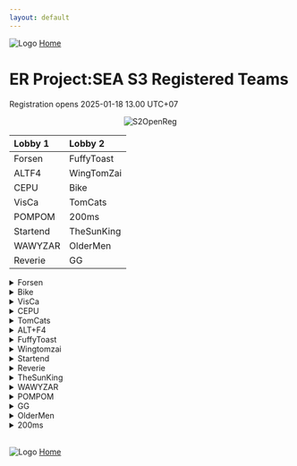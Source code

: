 ```yaml
---
layout: default
---
```


![Logo](https://kanziebub.github.io/ProjectSEA/assets/images/bullet_rev.png)
[Home](https://kanziebub.github.io/ProjectSEA/)

# **ER Project:SEA S3 Registered Teams**
Registration opens 2025-01-18 13.00 UTC+07

<p align="center">
  <img 
    src="https://kanziebub.github.io/ProjectSEA/assets/images/ProjectSEA_S3_OpenRegis.png" 
    alt="S2OpenReg" 
    style="max-height: 350px;">
</p>

|  Lobby 1  |  Lobby 2  | 
|:----------|:----------|
| Forsen    | FuffyToast| 
| ALTF4     | WingTomZai| 
| CEPU      | Bike      | 
| VisCa     | TomCats   | 
| POMPOM    | 200ms     | 
| Startend  | TheSunKing| 
| WAWYZAR   | OlderMen  | 
| Reverie   | GG        | 

<details>
  <summary>Forsen</summary>
  <ul>
    <li>Alek</li>
    <li>Gyoo</li>
    <li>Tnsh</li>
    <li>Cappuchino</li>
  </ul>
</details>

<details>
  <summary>Bike</summary>
  <ul>
    <li>ShigureUi</li>
    <li>Chinmi</li>
    <li>Fee</li>
    <li>Haii</li>
  </ul>
</details>

<details>
  <summary>VisCa</summary>
  <ul>
    <li>VisCa</li>
    <li>StellaLaplace</li>
    <li>Luminym</li>
    <li>TamGiac</li>
  </ul>
</details>

<details>
  <summary>CEPU</summary>
  <ul>
    <li>CEPUーLuminears</li>
    <li>CEPUーvalsh</li>
    <li>Peposadge</li>
  </ul>
</details>

<details>
  <summary>TomCats</summary>
  <ul>
    <li>sLLLime</li>
    <li>クゥニ</li>
    <li>Sinocchi</li>
    <li>Reinford</li>
  </ul>
</details>

<details>
  <summary>ALT+F4</summary>
  <ul>
    <li>CEPUーMistral</li>
    <li>Rivulose</li>
    <li>감자카레</li>
    <li>Restifik</li>
  </ul>
</details>

<details>
  <summary>FuffyToast</summary>
  <ul>
    <li>Miraibelle</li>
    <li>nby</li>
    <li>PekoMarisa</li>
    <li>Kazeroth</li>
  </ul>
</details>

<details>
  <summary>Wingtomzai</summary>
  <ul>
    <li>Nackbkk</li>
    <li>pajumin</li>
    <li>Stram11</li>
    <li>ArCraMiCia</li>
  </ul>
</details>

<details>
  <summary> Startend</summary>
  <ul>
    <li>WeatherZoe</li>
    <li>Kiu</li>
    <li>Kuro0</li>
    <li>pekobasils</li>
  </ul>
</details>

<details>
  <summary>Reverie</summary>
  <ul>
    <li>MrShoko</li>
    <li>Rotenz</li>
    <li>BrownKumano</li>
    <li>Eren</li>
  </ul>
</details>

<details>
  <summary>TheSunKing</summary>
  <ul>
    <li>Zinhaokf</li>
    <li>candyUWUD</li>
    <li>PENRO</li>
    <li>Adinyan </li>
  </ul>
</details>

<details>
  <summary>WAWYZAR</summary>
  <ul>
    <li>AltamaTheFirst</li>
    <li>ZEWWWNAAAY</li>
    <li>Yuusa</li>
    <li>RBD</li>
  </ul>
</details>

<details>
  <summary>POMPOM</summary>
  <ul>
    <li>Kel2ykeion</li>
    <li>GoGoWA2000</li>
    <li>CelestialAXis</li>
    <li>Taylored</li>
  </ul>
</details>

<details>
  <summary>GG</summary>
  <ul>
    <li>Onryou</li>
    <li>ZaeDarius</li>
    <li>Shun</li>
  </ul>
</details>

<details>
  <summary>OlderMen</summary>
  <ul>
    <li>Luerye</li>
    <li>PlapPlpGtMarried</li>
    <li>Rion34</li>
  </ul>
</details>

<details>
  <summary>200ms</summary>
  <ul>
    <li>Sussela</li>
    <li>Muwhaha</li>
    <li>Reniki</li>
    <li>DanielDarkSistem</li>
  </ul>
</details>


<br>

![Logo](https://kanziebub.github.io/ProjectSEA/assets/images/bullet_rev.png)
[Home](https://kanziebub.github.io/ProjectSEA/)
